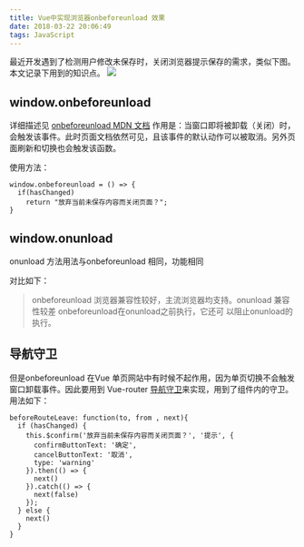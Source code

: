 ```yaml
---
title: Vue中实现浏览器onbeforeunload 效果
date: 2018-03-22 20:06:49
tags: JavaScript
---
```


最近开发遇到了检测用户修改未保存时，关闭浏览器提示保存的需求，类似下图。本文记录下用到的知识点。
![](https://user-gold-cdn.xitu.io/2018/4/20/162e0f5c5288924e?imageView2/0/w/1280/h/960/format/webp/ignore-error/1)

<!-- more -->

## window.onbeforeunload

详细描述见 <a href="https://developer.mozilla.org/zh-CN/docs/Web/API/Window/onbeforeunload" target="_blank">onbeforeunload MDN 文档</a> 作用是：当窗口即将被卸载（关闭）时，会触发该事件。此时页面文档依然可见，且该事件的默认动作可以被取消。另外页面刷新和切换也会触发该函数。

使用方法：
```
window.onbeforeunload = () => {
  if(hasChanged)
    return "放弃当前未保存内容而关闭页面？";
}
```

## window.onunload

onunload 方法用法与onbeforeunload 相同，功能相同

对比如下：
> onbeforeunload 浏览器兼容性较好，主流浏览器均支持。onunload 兼容性较差
onbeforeunload在onunload之前执行，它还可 以阻止onunload的执行。

## 导航守卫
但是onbeforeunload 在Vue 单页网站中有时候不起作用，因为单页切换不会触发窗口卸载事件。因此要用到 Vue-router <a href="https://router.vuejs.org/zh-cn/advanced/navigation-guards.html" target="_blank">导航守卫</a>来实现，用到了组件内的守卫。用法如下：

```
beforeRouteLeave: function(to, from , next){
  if (hasChanged) {
    this.$confirm('放弃当前未保存内容而关闭页面？', '提示', {
      confirmButtonText: '确定',
      cancelButtonText: '取消',
      type: 'warning'
    }).then(() => {
      next()
    }).catch(() => {
      next(false)
    });
  } else {
    next()
  }
}
```